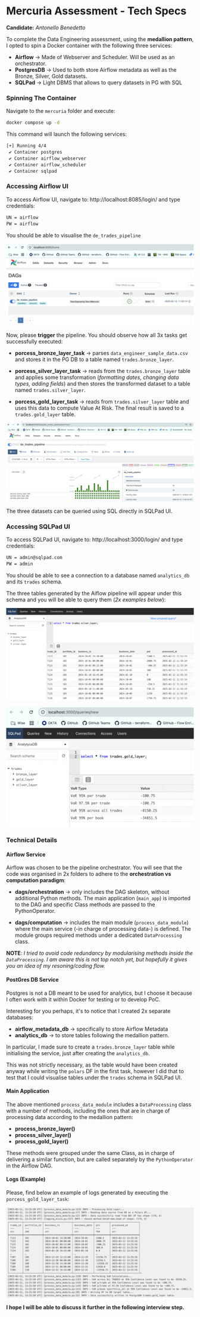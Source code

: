 # Mercuria Assessment - Tech Specs
**Candidate:** _Antonello Benedetto_

To complete the Data Engineering assessment, using the **medallion pattern**, I opted to spin a Docker container with the following three services:

- **Airflow** -> Made of Webserver and Scheduler. Will be used as an orchestrator.
- **PostgresDB** -> Used to both store Airflow metadata as well as the Bronze, Silver, Gold datasets.
- **SQLPad** -> Light DBMS that allows to query datasets in PG with SQL

### Spinning The Container
Navigate to the `mercuria` folder and execute:

```bash
docker compose up -d
```

This command will launch the following services:
```bash
[+] Running 4/4
 ✔ Container postgres                                                                                            
 ✔ Container airflow_webserver                                                                                                 
 ✔ Container airflow_scheduler                                                                   
 ✔ Container sqlpad         
```
### Accessing Airflow UI

To access Airflow UI, navigate to: http://localhost:8085/login/ and type credentials:

```bash
UN = airflow
PW = airflow
```
You should be able to visualise the `de_trades_pipeline`

![Alt text](assets/af_dag.png)

Now, please **trigger** the pipeline. You should observe how all 3x tasks get successfully executed:

- **porcess_bronze_layer_task** -> parses `data_engineer_sample_data.csv` and stores it in the PG DB to a table named `trades.bronze_layer`.

- **porcess_silver_layer_task** -> reads from the `trades.bronze_layer` table and applies some transformation (_formatting dates, changing data types, adding fields_) and then stores the transformed dataset to a table named `trades.silver_layer`.

- **porcess_gold_layer_task** -> reads from `trades.silver_layer` table and uses this data to compute Value At Risk. The final result is saved to a `trades.gold_layer` table.

![Alt text](assets/af_dag_grid.png)

The three datasets can be queried using SQL directly in SQLPad UI.

### Accessing SQLPad UI

To access SQLPad UI, navigate to: http://localhost:3000/login/ and type credentials:

```bash
UN = admin@sqlpad.com
PW = admin
```
You should be able to see a connection to a database named `analytics_db` and its `trades` schema.

The three tables generated by the Aiflow pipeline will appear under this schema and you will be able to query them (_2x examples below_):

![Alt text](assets/sql_pad_ui_silver.png)

![Alt text](assets/sql_pad_ui_gold.png)

### Technical Details

#### Airflow Service

Airflow was chosen to be the pipeline orchestrator. You will see that the code was organised in 2x folders to adhere to the **orchestration vs computation paradigm**:

- **dags/orchestration** -> only includes the DAG skeleton, without additional Python methods. The main application (`main_app`) is imported to the DAG and specific Class methods are passed to the PythonOperator.

- **dags/computation** -> includes the main module (`process_data_module`) where the main service (-in charge of processing data-) is defined. The module groups required methods under a dedicated `DataProcessing` class.

**NOTE**: _I tried to avoid code redundancy by modularising methods inside the `DataProcessing`. I am aware this is not top notch yet, but hopefully it gives you an idea of my resoning/coding flow._

#### PostGres DB Service

Postgres is not a DB meant to be used for analytics, but I choose it because I often work with it within Docker for testing or to develop PoC.

Interesting for you perhaps, it's to notice that I created 2x separate databases:

- **airflow_metadata_db** -> specifically to store Airflow Metadata
- **analytics_db** -> to store tables following the medallion pattern.

In particular, I made sure to create a `trades.bronze_layer` table while initialising the service, just after creating the `analytics_db`. 

This was not strictly necessary, as the table would have been created anyway while writing the `polars` DF in the first task, however I did that to test that I could visualise tables under the `trades` schema in SQLPad UI.

#### Main Application

The above mentioned `process_data_module` includes a `DataProcessing` class with a number of methods, including the ones that are in charge of processing data according to the medallion pattern:

- **process_bronze_layer()**
- **process_silver_layer()**
- **process_gold_layer()**

These methods were grouped under the same Class, as in charge of delivering a similar function, but are called separately by the `PythonOperator` in the Airflow DAG.

#### Logs (Example)

Please, find below an example of logs generated by executing the `porcess_gold_layer_task`:

![Alt text](assets/logs.png)

**I hope I will be able to discuss it further in the following interview step.**




















